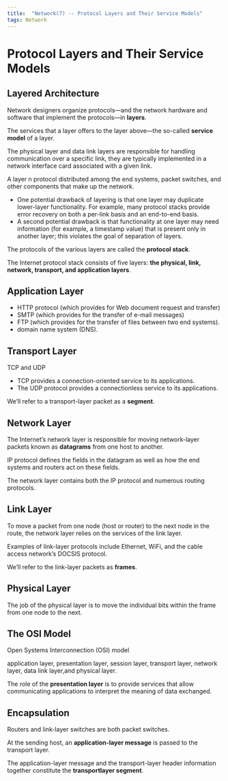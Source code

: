 ```yaml
---
title:  "Network(7) -- Protocol Layers and Their Service Models"
tags: Network
---
```


# Protocol Layers and Their Service Models

## Layered Architecture

Network designers organize protocols—and the network hardware and software that implement the protocols—in **layers**.

The services that a layer offers to the layer above—the so-called **service model** of a layer.

The physical layer and data link layers are responsible for handling communication over a specific link, they are typically implemented in a network interface card associated with a given link.

A layer n protocol distributed among the end systems, packet switches, and other components that make up the network.

* One potential drawback of layering is that one layer may duplicate lower-layer functionality. For example, many protocol stacks provide error recovery on both a per-link basis and an end-to-end basis.
* A second potential drawback is that functionality at one layer may need information (for example, a timestamp value) that is present only in another layer; this violates the goal of separation of layers.

The protocols of the various layers are called the **protocol stack**.

The Internet protocol stack consists of five layers: **the physical, link, network, transport, and application layers**.

## Application Layer

* HTTP protocol (which provides for Web document request and transfer)
* SMTP (which provides for the transfer of e-mail messages)
* FTP (which provides for the transfer of files between two end systems).
* domain name system (DNS).

## Transport Layer

TCP and UDP

* TCP provides a connection-oriented service to its applications.
* The UDP protocol provides a connectionless service to its applications.

We’ll refer to a transport-layer packet as a **segment**.

## Network Layer

The Internet’s network layer is responsible for moving network-layer packets known as **datagrams** from one host to another.

IP protocol defines the fields in the datagram as well as how the end systems and routers act on these fields.

The network layer contains both the IP protocol and numerous routing protocols.

## Link Layer

To move a packet from one node (host or router) to the next node in the route, the network layer relies on the services of the link layer.

Examples of link-layer protocols include Ethernet, WiFi, and the cable access network’s DOCSIS protocol.

We’ll refer to the link-layer packets as **frames**.

## Physical Layer

The job of the physical layer is to move the individual bits within the frame from one node to the
next.

## The OSI Model

Open Systems Interconnection (OSI) model

application layer, presentation layer, session layer, transport layer, network layer, data link layer,and physical layer.

The role of the **presentation layer** is to provide services that allow communicating applications to interpret the meaning of data exchanged.

## Encapsulation

Routers and link-layer switches are both packet switches.

At the sending host, an **application-layer message** is passed to the transport layer.

The application-layer message and the transport-layer header information together constitute the **transportlayer segment**.


